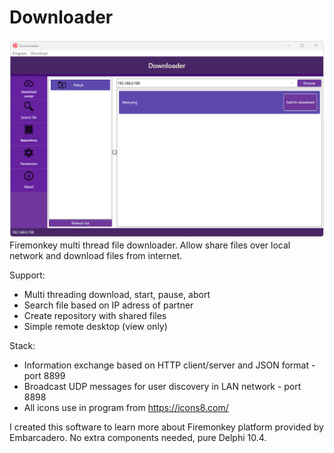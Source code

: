 # Downloader

![Screenshot](Img/Screens/Main2.png)
Firemonkey multi thread file downloader. Allow share files over local network and download files from internet.

Support:
-  Multi threading download, start, pause, abort
-  Search file based on IP adress of partner
-  Create repository with shared files
-  Simple remote desktop (view only)

Stack:
-  Information exchange based on HTTP client/server and JSON format - port 8899
-  Broadcast UDP messages for user discovery in LAN network - port 8898
-  All icons use in program from https://icons8.com/

I created this software to learn more about Firemonkey platform provided by Embarcadero. No extra components needed, pure Delphi 10.4.
